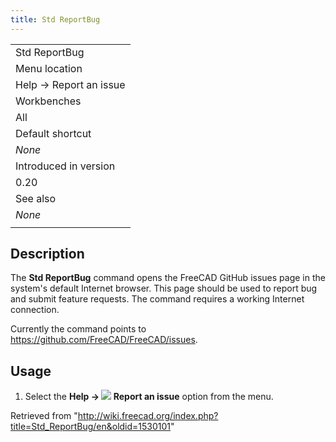 ```yaml
---
title: Std ReportBug
---
```


|                        |
| ---------------------- |
| Std ReportBug          |
| Menu location          |
| Help → Report an issue |
| Workbenches            |
| All                    |
| Default shortcut       |
| _None_                 |
| Introduced in version  |
| 0.20                   |
| See also               |
| _None_                 |
|                        |

## Description

The **Std ReportBug** command opens the FreeCAD GitHub issues page in the system's default Internet browser. This page should be used to report bug and submit feature requests. The command requires a working Internet connection.

Currently the command points to <https://github.com/FreeCAD/FreeCAD/issues>.

## Usage

1. Select the **Help → ![](/images/Std_ReportBug.svg) Report an issue** option from the menu.

Retrieved from "<http://wiki.freecad.org/index.php?title=Std_ReportBug/en&oldid=1530101>"
